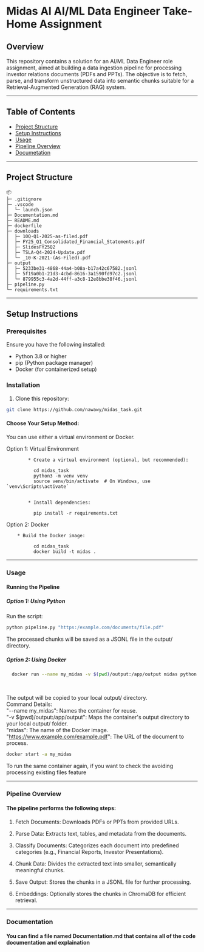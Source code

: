 # Midas AI AI/ML Data Engineer Take-Home Assignment

## Overview
This repository contains a solution for an AI/ML Data Engineer role assignment, aimed at building a data ingestion pipeline for processing investor relations documents (PDFs and PPTs). The objective is to fetch, parse, and transform unstructured data into semantic chunks suitable for a Retrieval-Augmented Generation (RAG) system.

---

## Table of Contents

- [Project Structure](#project-structure)
- [Setup Instructions](#setup-instructions)
- [Usage](#usage)
- [Pipeline Overview](#pipeline-overview)
- [Documetation](#documentation)

---

## Project Structure
```
📦 
├─ .gitignore
├─ .vscode
│  └─ launch.json
├─ Documentation.md
├─ README.md
├─ dockerfile
├─ downloads
│  ├─ 10Q-Q1-2025-as-filed.pdf
│  ├─ FY25_Q1_Consolidated_Financial_Statements.pdf
│  ├─ SlidesFY25Q2
│  ├─ TSLA-Q4-2024-Update.pdf
│  └─ _10-K-2021-(As-Filed).pdf
├─ output
│  ├─ 5233be31-4868-44a4-b08a-b17a42c67582.jsonl
│  ├─ 5f19a0b1-21d3-4cbd-8616-3a1590fd97c2.jsonl
│  └─ 879955c3-4a2d-44ff-a3c8-12e8bbe38f46.jsonl
├─ pipeline.py
└─ requirements.txt
```
---

## Setup Instructions

### Prerequisites
Ensure you have the following installed:

- Python 3.8 or higher
- pip (Python package manager)
- Docker (for containerized setup)

### Installation
1. Clone this repository:

```bash
git clone https://github.com/nawawy/midas_task.git
```
#### Choose Your Setup Method:
You can use either a virtual environment or Docker.

Option 1: Virtual Environment
  
            * Create a virtual environment (optional, but recommended):
                        
              cd midas_task
              python3 -m venv venv
              source venv/bin/activate  # On Windows, use `venv\Scripts\activate`
            
            
            * Install dependencies:
            
              pip install -r requirements.txt
            
Option 2: Docker

        * Build the Docker image:

              cd midas_task
              docker build -t midas .
---

### Usage
#### Running the Pipeline
##### Option 1: Using Python


  Run the script:
  ```bash
  python pipeline.py "https:/example.com/documents/file.pdf"
  ```
  The processed chunks will be saved as a JSONL file in the output/ directory.

  
##### Option 2: Using Docker
  ```bash
    docker run --name my_midas -v $(pwd)/output:/app/output midas python pipeline.py "https://www.example.com/example.pdf"
  ```
<br>

  The output will be copied to your local output/ directory.<br>
  Command Details:<br>
    "--name my_midas": Names the container for reuse.<br>
    "-v $(pwd)/output:/app/output": Maps the container's output directory to your local output/ folder.<br>
    "midas": The name of the Docker image.<br>
    "https://www.example.com/example.pdf": The URL of the document to process.<br>

  ```bash
  docker start -a my_midas
  ```
  To run the same container again, if you want to check the avoiding processing existing files feature

---

### Pipeline Overview
#### The pipeline performs the following steps:

1. Fetch Documents: Downloads PDFs or PPTs from provided URLs.

2. Parse Data: Extracts text, tables, and metadata from the documents.

3. Classify Documents: Categorizes each document into predefined categories (e.g., Financial Reports, Investor Presentations).

4. Chunk Data: Divides the extracted text into smaller, semantically meaningful chunks.

5. Save Output: Stores the chunks in a JSONL file for further processing.

6. Embeddings: Optionally stores the chunks in ChromaDB for efficient retrieval.

---

### Documentation
#### You can find a file named Documentation.md that contains all of the code documentation and explaination
